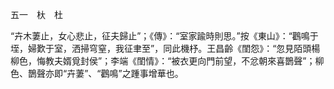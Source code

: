 五一　杕　杜

“卉木萋止，女心悲止，征夫歸止”；《傳》：“室家踰時則思。”按《東山》：“鸛鳴于垤，婦歎于室，洒掃穹窒，我征聿至”，同此機杼。王昌齡《閨怨》：“忽見陌頭楊柳色，悔教夫婿覓封侯”；李端《閨情》：“被衣更向門前望，不忿朝來喜鵲聲”；柳色、鵲聲亦即“卉萋”、“鸛鳴”之踵事增華也。